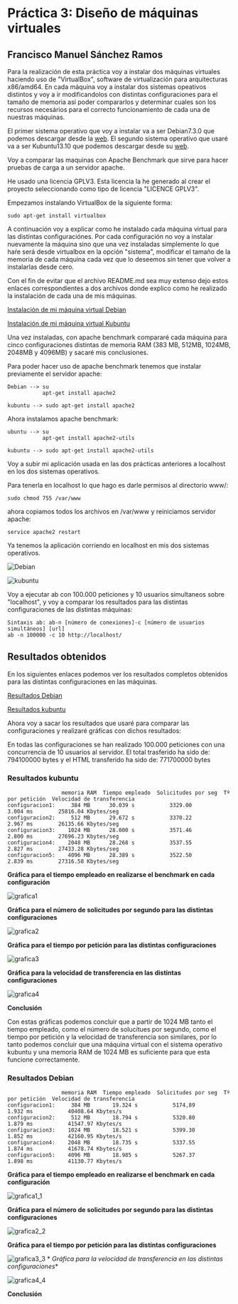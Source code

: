 # Práctica 3: Diseño de máquinas virtuales

## Francisco Manuel Sánchez Ramos

Para la realización de esta práctica voy a instalar dos máquinas virtuales haciendo uso de "VirtualBox", software de virtualización para arquitecturas x86/amd64. En cada máquina voy a instalar dos sistemas opeativos distintos y voy a ir modificandolos con distintas configuraciones para el tamaño de memoria así poder compararlos y determinar cuales son los recursos necesários para el correcto funcionamiento de cada una de nuestras máquinas.

El primer sistema operativo que voy a instalar va a ser Debian7.3.0 que podemos descargar desde la [web](http://www.debian.org/index.es.html). El segundo sistema operativo que usaré va a ser Kubuntu13.10 que podemos descargar desde su [web](http://www.kubuntu.org/getkubuntu).

Voy a comparar las maquinas con Apache Benchmark que sirve para hacer pruebas de carga a un servidor apache.

He usado una licencia GPLV3. Esta licencia la he generado al crear el proyecto seleccionando como tipo de licencia "LICENCE GPLV3".

Empezamos instalando VirtualBox de la siguiente forma:

    sudo apt-get install virtualbox

A continuación voy a explicar como he instalado cada máquina virtual para las distíntas configuraciónes. Por cada configuración no voy a instalar nuevamente la máquina sino que una vez instaladas simplemente lo que haŕe será desde virtualbox en la opción "sistema", modificar el tamaño de la memoria de cada máquina cada vez que lo deseemos sin tener que volver a instalarlas desde cero.

Con el fin de evitar que el archivo README.md sea muy extenso dejo estos enlaces correspondientes a dos archivos donde explico como he realizado la instalación de cada una de mis máquinas.

[Instalación de mi máquina virtual Debian](https://github.com/franciscomanuel/Practica3/blob/master/CreacionMaquinaVirtualDebian.md)

[Instalación de mi máquina virtual Kubuntu](https://github.com/franciscomanuel/Practica3/blob/master/CreacionMaquinaVirtualKubuntu.md)

Una vez instaladas, con apache benchmark compararé cada máquina para cinco configuraciones distintas de memoria RAM (383 MB, 512MB, 1024MB, 2048MB y 4096MB) y sacaré mis conclusiones. 

Para poder hacer uso de apache benchmark tenemos que instalar previamente el servidor apache:

    Debian --> su
               apt-get install apache2
         
    kubuntu --> sudo apt-get install apache2
    
Ahora instalamos apache benchmark:

    ubuntu --> su
               apt-get install apache2-utils
           
    kubuntu --> sudo apt-get install apache2-utils
    
Voy a subir mi aplicación usada en las dos prácticas anteriores a localhost en los dos sistemas operativos.
    
Para tenerla en localhost lo que hago es darle permisos al directorio www/:

    sudo chmod 755 /var/www
    
ahora copiamos todos los archivos en /var/www y reiniciamos servidor apache:

    service apache2 restart
    
Ya tenemos la aplicación corriendo en localhost en mis dos sistemas operativos.

![Debian](https://dl.dropbox.com/s/1l04epodzvlg3zc/debianlocalhost.png)

![kubuntu](https://dl.dropbox.com/s/tsuw1wiaxr17yys/localhostk.png)

Voy a ejecutar ab con 100.000 peticiones y 10 usuarios simultaneos sobre "localhost", y voy a comparar los resultados para las distintas configuraciones de las distintas máquinas:

    Sintaxis ab: ab-n [número de conexiones]-c [número de usuarios simultáneos] [url]
    ab -n 100000 -c 10 http://localhost/
    
## Resultados obtenidos

En los siguientes enlaces podemos ver los resultados completos obtenidos para las distintas configuraciones en las máquinas.

[Resultados Debian](https://github.com/franciscomanuel/Practica3/blob/master/ResultadosDebian.md)

[Resultados kubuntu](https://github.com/franciscomanuel/Practica3/blob/master/ResultadosKubuntu.md)

Ahora voy a sacar los resultados que usaré para comparar las configuraciones y realizaré gráficas con dichos resultados:

En todas las configuraciones se han realizado 100.000 peticiones con una concurrencia de 10 usuarios al servidor. El total trasferido ha sido de: 794100000 bytes y el HTML transferido ha sido de: 771700000 bytes


### Resultados kubuntu

                     memoria RAM  Tiempo empleado  Solicitudes por seg  Tº por petición  Velocidad de transferencia
    configuracion1:     384 MB      30.039 s           3329.00            3.004 ms        25816.04 Kbytes/seg
    configuracion2:     512 MB      29.672 s           3370.22            2.967 ms        26135.66 Kbytes/seg
    configuracion3:    1024 MB      28.000 s           3571.46            2.800 ms        27696.23 Kbytes/seg
    configuracion4:    2048 MB      28.268 s           3537.55            2.827 ms        27433.28 Kbytes/seg
    configuracion5:    4096 MB      28.389 s           3522.50            2.839 ms        27316.58 Kbytes/seg

**Gráfica para el tiempo empleado en realizarse el benchmark en cada configuración**

![grafica1](https://dl.dropbox.com/s/pgzy14pgbzr8mqz/grafica1.png)

**Gráfica para el número de solicitudes por segundo para las distintas configuraciones**

![grafica2](https://dl.dropbox.com/s/o6ul0suoq1cm5rs/grafica2.png)

**Gráfica para el tiempo por petición para las distintas configuraciones**

![grafica3](https://dl.dropbox.com/s/y3u5q5yc23tdfrl/grafica3.png)

**Gráfica para la velocidad de transferencia en las distintas configuraciones**

![grafica4](https://dl.dropbox.com/s/dz4vkza8iufb7mg/grafica4.png)

**Conclusión**

Con estas gráficas podemos concluir que a partir de 1024 MB tanto el tiempo empleado, como el número de solucitues por segundo, como el tiempo por petición y la velocidad de transferencia son similares, por lo tanto podemos concluir que una máquina virtual con el sistema operativo kubuntu y una memoria RAM de 1024 MB es suficiente para que esta funcione correctamente.

### Resultados Debian

                     memoria RAM  Tiempo empleado  Solicitudes por seg  Tº por petición  Velocidad de transferencia
    configuracion1:     384 MB       19.324 s           5174,89            1.932 ms           40408.64 Kbytes/s
    configuracion2:     512 MB       18.794 s           5320.80            1.879 ms           41547.97 Kbytes/s  
    configuracion3:    1024 MB       18.521 s           5399.30            1.852 ms           42160.95 Kbytes/s
    configuracion4:    2048 MB       18.735 s           5337.55            1.874 ms           41678.74 Kbytes/s
    configuracion5:    4096 MB       18.985 s           5267.37            1.898 ms           41130.77 Kbytes/s
    
**Gráfica para el tiempo empleado en realizarse el benchmark en cada configuración**

![grafica1_1]()

**Gráfica para el número de solicitudes por segundo para las distintas configuraciones**

![grafica2_2]()

**Gráfica para el tiempo por petición para las distintas configuraciones**

![grafica3_3]()
*
*Gráfica para la velocidad de transferencia en las distintas configuraciones**

![grafica4_4]()

**Conclusión**



    

    









